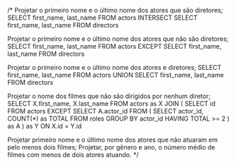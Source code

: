 /*
Projetar o primeiro nome e o último nome dos atores que são diretores;
SELECT first_name, last_name
FROM actors
INTERSECT
SELECT first_name, last_name
FROM directors

Projetar o primeiro nome e o último nome dos atores que não são diretores;
SELECT first_name, last_name
FROM actors
EXCEPT
SELECT first_name, last_name
FROM directors

Projetar o primeiro nome e o último nome dos atores e diretores;
SELECT first_name, last_name
FROM actors
UNION
SELECT first_name, last_name
FROM directors

Projetar o nome dos filmes que não são dirigidos por nenhum diretor;
SELECT X.first_name, X.last_name
FROM actors as X JOIN (
SELECT id
FROM actors
EXCEPT
SELECT A.actor_id
FROM (
SELECT actor_id, COUNT(*) as TOTAL
FROM roles
GROUP BY actor_id
HAVING TOTAL >= 2
) as A
) as Y ON X.id = Y.id

Projetar primeiro nome e o último nome dos atores que não atuaram em pelo menos dois filmes;
Projetar, por gênero e ano, o número médio de filmes com menos de dois atores atuando.
*/